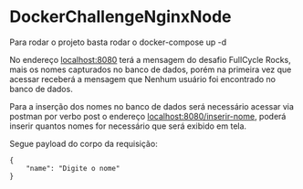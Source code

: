 # DockerChallengeNginxNode

Para rodar o projeto basta rodar o docker-compose up -d

No endereço [localhost:8080](localhost:8080) terá a mensagem do desafio FullCycle Rocks, mais os nomes capturados no banco de dados, porém na primeira vez que acessar receberá a mensagem que Nenhum usuário foi encontrado no banco de dados.

Para a inserção dos nomes no banco de dados será necessário acessar via postman por verbo post o endereço [localhost:8080/inserir-nome](localhost:8080/inserir-nome), poderá inserir quantos nomes for necessário que será exibido em tela.

Segue payload do corpo da requisição:

```
{
    "name": "Digite o nome"
}
```
